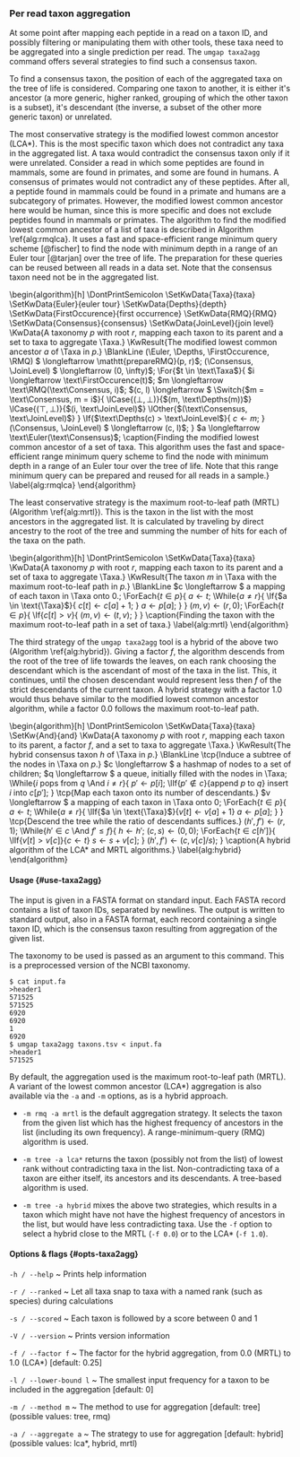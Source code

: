 ### Per read taxon aggregation

At some point after mapping each peptide in a read on a taxon ID, and
possibly filtering or manipulating them with other tools, these taxa
need to be aggregated into a single prediction per read. The `umgap
taxa2agg` command offers several strategies to find such a consensus
taxon.

To find a consensus taxon, the position of each of the aggregated taxa
on the tree of life is considered. Comparing one taxon to another, it is
either it's ancestor (a more generic, higher ranked, grouping of which
the other taxon is a subset), it's descendant (the inverse, a subset of
the other more generic taxon) or unrelated.

The most conservative strategy is the modified lowest common ancestor
(LCA\*). This is the most specific taxon which does not contradict any
taxa in the aggregated list. A taxa would contradict the consensus
taxon only if it were unrelated. Consider a read in which some peptides
are found in mammals, some are found in primates, and some are found
in humans. A consensus of primates would not contradict any of these
peptides. After all, a peptide found in mammals could be found in
a primate and humans are a subcategory of primates. However, the
modified lowest common ancestor here would be human, since this is more
specific and does not exclude peptides found in mammals or primates.
The algorithm to find the modified lowest common ancestor of a list of
taxa is described in Algorithm \ref{alg:rmqlca}. It uses a fast and
space-efficient range minimum query scheme [@fischer] to find the node
with minimum depth in a range of an Euler tour [@tarjan] over the tree
of life. The preparation for these queries can be reused between all
reads in a data set. Note that the consensus taxon need not be in the
aggregated list.

\begin{algorithm}[h]
  \DontPrintSemicolon
  \SetKwData{Taxa}{taxa}
  \SetKwData{Euler}{euler tour}
  \SetKwData{Depths}{depth}
  \SetKwData{FirstOccurence}{first occurrence}
  \SetKwData{RMQ}{RMQ}
  \SetKwData{Consensus}{consensus}
  \SetKwData{JoinLevel}{join level}
  \KwData{A taxonomy $p$ with root $r$, mapping each taxon to its parent and a set to taxa to aggregate \Taxa.}
  \KwResult{The modified lowest common ancestor $a$ of \Taxa in $p$.}
  \BlankLine
  (\Euler, \Depths, \FirstOccurence, \RMQ) $ \longleftarrow \mathtt{prepareRMQ}(p, r)$\;
  (\Consensus, \JoinLevel) $ \longleftarrow (0, \infty)$\;
  \For{$t \in \text\Taxa$}{
    $i \longleftarrow \text\FirstOccurence(t)$\;
    $m \longleftarrow \text\RMQ(\text\Consensus, i)$\;
    $(c, l) \longleftarrow $ \Switch{$m = \text\Consensus, m = i$}{
      \lCase{$(\bot, \bot)$}{$(m, \text\Depths(m))$}
      \lCase{$(\top, \bot)$}{$(i, \text\JoinLevel)$}
      \lOther{$(\text\Consensus, \text\JoinLevel)$}
    }
    \If{$\text\Depths(c) > \text\JoinLevel$}{
      $c \longleftarrow m$\;
    }
    (\Consensus, \JoinLevel) $ \longleftarrow (c, l)$\;
  }
  $a \longleftarrow \text\Euler(\text\Consensus)$\;
\caption{Finding the modified lowest common ancestor of a set of taxa. This algorithm uses the fast and space-efficient range minimum query scheme to find the node with minimum depth in a range of an Euler tour over the tree of life. Note that this range minimum query can be prepared and reused for all reads in a sample.}
\label{alg:rmqlca}
\end{algorithm}

The least conservative strategy is the maximum root-to-leaf path (MRTL)
(Algorithm \ref{alg:mrtl}). This is the taxon in the list with the most
ancestors in the aggregated list. It is calculated by traveling by
direct ancestry to the root of the tree and summing the number of hits
for each of the taxa on the path.

\begin{algorithm}[h]
  \DontPrintSemicolon
  \SetKwData{Taxa}{taxa}
  \KwData{A taxonomy $p$ with root $r$, mapping each taxon to its parent and a set of taxa to aggregate \Taxa.}
  \KwResult{The taxon $m$ in \Taxa with the maximum root-to-leaf path in $p$.}
  \BlankLine
  $c \longleftarrow $ a mapping of each taxon in \Taxa onto 0.\;
  \ForEach{$t \in p$}{
    $a \longleftarrow t$\;
    \While{$a \not= r$}{
      \If{$a \in \text{\Taxa}$}{
        $c[t] \longleftarrow c[a] + 1$\;
      }
      $a \longleftarrow p[a]$\;
    }
  }
  $(m, v) \longleftarrow (r, 0)$\;
  \ForEach{$t \in p$}{
    \If{$c[t] > v$}{
      $(m, v) \longleftarrow (t, v)$\;
    }
  }
\caption{Finding the taxon with the maximum root-to-leaf path in a set of taxa.}
\label{alg:mrtl}
\end{algorithm}

The third strategy of the `umgap taxa2agg` tool is a hybrid of the above
two (Algorithm \ref{alg:hybrid}). Giving a factor *f*, the algorithm
descends from the root of the tree of life towards the leaves, on each
rank choosing the descendant which is the ascendant of most of the taxa
in the list. This, it continues, until the chosen descendant would
represent less then *f* of the strict descendants of the current taxon.
A hybrid strategy with a factor 1.0 would thus behave similar to the
modified lowest common ancestor algorithm, while a factor 0.0 follows
the maximum root-to-leaf path.

\begin{algorithm}[h]
  \DontPrintSemicolon
  \SetKwData{Taxa}{taxa}
  \SetKw{And}{and}
  \KwData{A taxonomy $p$ with root $r$, mapping each taxon to its parent, a factor $f$, and a set to taxa to aggregate \Taxa.}
  \KwResult{The hybrid consensus taxon $h$ of \Taxa in $p$.}
  \BlankLine
  \tcp{Induce a subtree of the nodes in \Taxa on $p$.}
  $c \longleftarrow $ a hashmap of nodes to a set of children\;
  $q \longleftarrow $ a queue, initially filled with the nodes in \Taxa\;
  \While{$i$ pops from $q$ \And $i \not= r$}{
    $p' \longleftarrow p[i]$\;
    \lIf{$p' \not\in c$}{append $p$ to $q$}
    insert $i$ into $c[p']$\;
  }
  \tcp{Map each taxon onto its number of descendants.}
  $v \longleftarrow $ a mapping of each taxon in \Taxa onto 0\;
  \ForEach{$t \in p$}{
    $a \longleftarrow t$\;
    \While{$a \not= r$}{
      \lIf{$a \in \text{\Taxa}$}{$v[t] \longleftarrow v[a] + 1$}
      $a \longleftarrow p[a]$\;
    }
  }
  \tcp{Descend the tree while the ratio of descendants suffices.}
  $(h', f') \longleftarrow (r, 1)$\;
  \While{$h' \in c$ \And $f' \le f$}{
    $h \longleftarrow h'$\;
    $(c, s) \longleftarrow (0, 0)$\;
    \ForEach{$t \in c[h']$}{
      \lIf{$v[t] > v[c]$}{$c \longleftarrow t$}
      $s \longleftarrow s + v[c]$\;
    }
    $(h', f') \longleftarrow (c, v[c] / s)$\;
  }
\caption{A hybrid algorithm of the LCA\* and MRTL algorithms.}
\label{alg:hybrid}
\end{algorithm}

#### Usage {#use-taxa2agg}

The input is given in a FASTA format on standard input. Each FASTA
record contains a list of taxon IDs, separated by newlines. The output
is written to standard output, also in a FASTA format, each record
containing a single taxon ID, which is the consensus taxon resulting
from aggregation of the given list.

The taxonomy to be used is passed as an argument to this command. This
is a preprocessed version of the NCBI taxonomy.

```shell
$ cat input.fa
>header1
571525
571525
6920
6920
1
6920
$ umgap taxa2agg taxons.tsv < input.fa
>header1
571525
```

By default, the aggregation used is the maximum root-to-leaf path
(MRTL). A variant of the lowest common ancestor (LCA\*) aggregation is
also available via the `-a` and `-m` options, as is a hybrid approach.

* `-m rmq -a mrtl` is the default aggregation strategy. It selects the
  taxon from the given list which has the highest frequency of ancestors
  in the list (including its own frequency). A range-minimum-query (RMQ)
  algorithm is used.

* `-m tree -a lca*` returns the taxon (possibly not from the list) of
  lowest rank without contradicting taxa in the list. Non-contradicting
  taxa of a taxon are either itself, its ancestors and its descendants.
  A tree-based algorithm is used.

* `-m tree -a hybrid` mixes the above two strategies, which results in a
  taxon which might have not have the highest frequency of ancestors in
  the list, but would have less contradicting taxa. Use the `-f` option
  to select a hybrid close to the MRTL (`-f 0.0`) or to the LCA\*
  (`-f 1.0`).

#### Options & flags {#opts-taxa2agg}

`-h / --help`
  ~ Prints help information

`-r / --ranked`
  ~ Let all taxa snap to taxa with a named rank (such as species) during
    calculations

`-s / --scored`
  ~ Each taxon is followed by a score between 0 and 1

`-V / --version`
  ~ Prints version information

`-f / --factor f`
  ~ The factor for the hybrid aggregation, from 0.0 (MRTL) to 1.0
    (LCA\*) [default: 0.25]

`-l / --lower-bound l`
  ~ The smallest input frequency for a taxon to be included in the
    aggregation [default: 0]

`-m / --method m`
  ~ The method to use for aggregation [default: tree] (possible values:
    tree, rmq)

`-a / --aggregate a`
  ~ The strategy to use for aggregation [default: hybrid] (possible
    values: lca\*, hybrid, mrtl)
